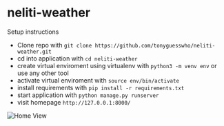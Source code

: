 # neliti-weather

Setup instructions

- Clone repo with `git clone https://github.com/tonyguesswho/neliti-weather.git`
- cd into application with `cd neliti-weather`
- create virtual enviroment using virtualenv with `python3 -m venv env`  or use any other tool
- activate virtual enviroment with `source env/bin/activate`  
- install requirements with `pip install -r requirements.txt`
- start application with `python manage.py runserver`
- visit homepage `http://127.0.0.1:8000/`


![Home View](https://drive.google.com/file/d/1O_8bcgg36abxn3JDfzZKb_xvitvpqCw5/view?usp=sharing)

